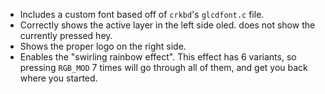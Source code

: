 - Includes a custom font based off of `crkbd`'s `glcdfont.c` file.
- Correctly shows the active layer in the left side oled. does not show the currently pressed hey.
- Shows the proper logo on the right side.
- Enables the "swirling rainbow effect". This effect has 6 variants, so pressing `RGB_MOD` 7 times will go through all of them, and get you back where you started.
